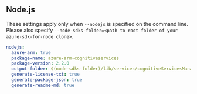 ## Node.js

These settings apply only when `--nodejs` is specified on the command line.
Please also specify `--node-sdks-folder=<path to root folder of your azure-sdk-for-node clone>`.

``` yaml $(nodejs)
nodejs:
  azure-arm: true
  package-name: azure-arm-cognitiveservices
  package-version: 2.2.0
  output-folder: $(node-sdks-folder)/lib/services/cognitiveServicesManagement
  generate-license-txt: true
  generate-package-json: true
  generate-readme-md: true
```
